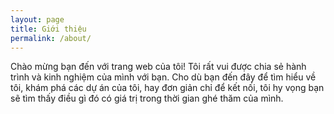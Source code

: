```yaml
---
layout: page
title: Giới thiệu
permalink: /about/
---
```


Chào mừng bạn đến với trang web của tôi! Tôi rất vui được chia sẻ hành trình và kinh nghiệm của mình với bạn. Cho dù bạn đến đây để tìm hiểu về tôi, khám phá các dự án của tôi, hay đơn giản chỉ để kết nối, tôi hy vọng bạn sẽ tìm thấy điều gì đó có giá trị trong thời gian ghé thăm của mình.


